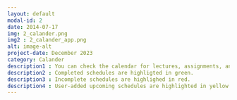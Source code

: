 ```yaml
---
layout: default
modal-id: 2
date: 2014-07-17
img: 2_calander.png
img2 : 2_calander_app.png
alt: image-alt
project-date: December 2023
category: Calander
description1 : You can check the calendar for lectures, assignments, and quizzes individually or view them all together.
description2 : Completed schedules are highligted in green.
description3 : Incomplete schedules are highlighed in red.
description4 : User-added upcoming schedules are highlighted in yellow.
---
```

